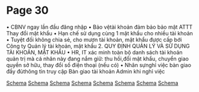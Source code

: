 # Page 30


• CBNV ngay lần đầu đăng nhập • Bảo vệtài khoản đảm bảo bảo mật ATTT Thay đổi mật khẩu
• Hạn chế sử dụng cùng 1 mật khẩu cho nhiều tài khoản
• Tuyệt đối không chia sẻ, cho mượn tài khoản,
mật khẩu được cấp bới Công ty Quản lý tài khoản, mật khẩu
2. QUY ĐỊNH QUẢN LÝ VÀ SỬ DỤNG TÀI KHOẢN, MẬT KHẨU
• HR, IT xác minh toàn bộ danh sách tài khoản
quản trị mà cá nhân này đang nắm giữ: thu hồi,đổi mật khẩu, chuyển giao quyền sở hữu, thay đổi số điện thoại (nếu có)
• Nhân sựnghỉ việc bàn giao đầy đủthông tin truy cập Bàn giao tài khoản Admin khi nghỉ việc

[Schema](page_30_img_0.png)
[Schema](page_30_img_1.png)
[Schema](page_30_img_2.png)
[Schema](page_30_img_3.png)
[Schema](page_30_img_4.png)
[Schema](page_30_img_5.png)
[Schema](page_30_img_6.png)
[Schema](page_30_img_7.png)
